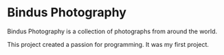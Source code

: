 # Bindus Photography

Bindus Photography is a collection of photographs from around the world.  

This project created a passion for programming. It was my first project. 
